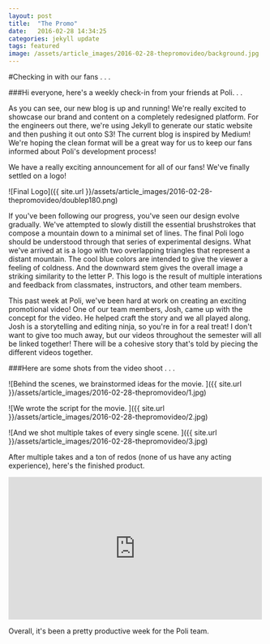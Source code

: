 ```yaml
---
layout: post
title:  "The Promo"
date:   2016-02-28 14:34:25
categories: jekyll update
tags: featured
image: /assets/article_images/2016-02-28-thepromovideo/background.jpg
---
```


#Checking in with our fans . . .

###Hi everyone, here's a weekly check-in from your friends at Poli. . .

As you can see, our new blog is up and running! We're really excited to showcase our brand and content on a completely redesigned platform. For the engineers out there,
we're using Jekyll to generate our static website and then pushing it out onto S3! The current blog is inspired by Medium! We're hoping the clean format
will be a great way for us to keep our fans informed about Poli's development process!

We have a really exciting announcement for all of our fans! We've finally settled on a logo!

![Final Logo]({{ site.url }}/assets/article_images/2016-02-28-thepromovideo/doublep180.png)

If you've been following our progress, you've seen our design evolve gradually. We've attempted to slowly distill the essential brushstrokes that compose a mountain down to a minimal set of lines. The final
Poli logo should be understood through that series of experimental designs. What we've arrived at is a logo with two overlapping triangles that represent a distant mountain. The cool blue colors are intended to give the viewer a feeling of coldness. 
And the downward stem gives the overall image a striking similarity to the letter P. This logo is the result of multiple interations and feedback from classmates, instructors, and other team members.

This past week at Poli, we've been hard at work on creating an exciting promotional video! One of our team members, Josh, came up with the concept for the video. He helped craft the story and we all played along. Josh is a storytelling and editing ninja, so you're in for a real treat! I don't want to give too much away, but our videos throughout the semester will all be linked together! There will be a cohesive story that's told by piecing the different videos together. 

###Here are some shots from the video shoot . . . 


![Behind the scenes, we brainstormed ideas for the movie. ]({{ site.url }}/assets/article_images/2016-02-28-thepromovideo/1.jpg)

![We wrote the script for the movie. ]({{ site.url }}/assets/article_images/2016-02-28-thepromovideo/2.jpg)

![And we shot multiple takes of every single scene. ]({{ site.url }}/assets/article_images/2016-02-28-thepromovideo/3.jpg)

After multiple takes and a ton of redos (none of us have any acting experience), here's the finished product.

<iframe src="https://player.vimeo.com/video/157073619" width="500" height="281" frameborder="0" webkitallowfullscreen mozallowfullscreen allowfullscreen></iframe>

Overall, it's been a pretty productive week for the Poli team.


